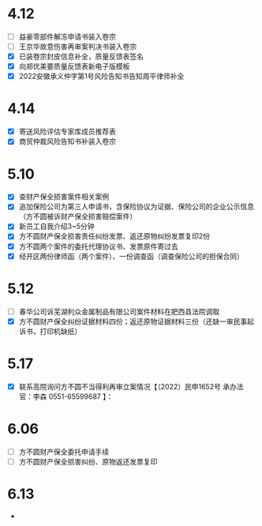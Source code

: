 # 4.12
- [ ] 益豪零部件解冻申请书装入卷宗
- [ ] 王京华故意伤害再审案判决书装入卷宗
- [x] 已装卷宗封皮信息补全，质量反馈表签名
- [x] 向郑优美要质量反馈表新电子版模板
- [x] 2022安徽承义仲字第1号风险告知书告知周平律师补全
# 4.14
- [x] 寄送风险评估专家库成员推荐表
- [x] 商贸仲裁风险告知书补装入卷宗
# 5.10
- [x] 查财产保全损害案件相关案例
- [x] 追加保险公司为第三人申请书，含保险协议为证据、保险公司的企业公示信息（方不圆被诉财产保全损害赔偿案件）
- [x] 新员工自我介绍3~5分钟
- [x] 方不圆财产保全损害责任纠纷发票、返还原物纠纷发票复印2份
- [x] 方不圆两个案件的委托代理协议书、发票原件寄过去
- [x] 经开区两份律师函（两个案件）、一份调查函（调查保险公司的担保合同）
# 5.12
- [ ] 春华公司诉芜湖利众金属制品有限公司案件材料在肥西县法院调取
- [x] 方不圆财产保全纠纷证据材料四份；返还原物证据材料三份（还缺一审民事起诉书，打印机缺纸）
# 5.17
- [x] 联系高院询问方不圆不当得利再审立案情况【（2022）民申1652号 承办法官：李森 0551-65599687 】：
# 6.06
- [ ] 方不圆财产保全委托申请手续
- [ ] 方不圆财产保全损害纠纷、原物返还发票复印
# 6.13
- 